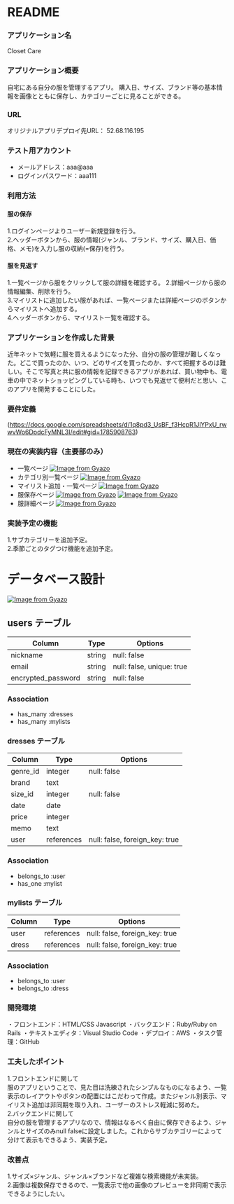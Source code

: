 # README
### アプリケーション名  
Closet Care  

### アプリケーション概要  
自宅にある自分の服を管理するアプリ。
購入日、サイズ、ブランド等の基本情報を画像とともに保存し、カテゴリーごとに見ることができる。  

### URL 
  オリジナルアプリデプロイ先URL： 52.68.116.195  

### テスト用アカウント  
- メールアドレス：aaa@aaa
- ログインパスワード：aaa111  

### 利用方法  
#### 服の保存  
1.ログインページよりユーザー新規登録を行う。  
2.ヘッダーボタンから、服の情報(ジャンル、ブランド、サイズ、購入日、価格、メモ)を入力し服の収納(=保存)を行う。

#### 服を見返す  
1.一覧ページから服をクリックして服の詳細を確認する。
2.詳細ページから服の情報編集、削除を行う。  
3.マイリストに追加したい服があれば、一覧ページまたは詳細ページのボタンからマイリストへ追加する。  
4.ヘッダーボタンから、マイリスト一覧を確認する。  

### アプリケーションを作成した背景  
近年ネットで気軽に服を買えるようになった分、自分の服の管理が難しくなった。どこで買ったのか、いつ、どのサイズを買ったのか、すべて把握するのは難しい。そこで写真と共に服の情報を記録できるアプリがあれば、買い物中も、電車の中でネットショッピングしている時も、いつでも見返せて便利だと思い、このアプリを開発することにした。

### 要件定義  
  (https://docs.google.com/spreadsheets/d/1q8pd3_UsBF_f3HcpR1JlYPxU_rwwvWo6DpdcFyMNL3I/edit#gid=1785908763)

### 現在の実装内容（主要部のみ）  
- 一覧ページ 
[![Image from Gyazo](https://i.gyazo.com/bb0d72add29ee991ebd2d2a80319aee7.gif)](https://gyazo.com/bb0d72add29ee991ebd2d2a80319aee7)
- カテゴリ別一覧ページ
[![Image from Gyazo](https://i.gyazo.com/1074de112ae984cb99aa75f48768181f.gif)](https://gyazo.com/1074de112ae984cb99aa75f48768181f)
- マイリスト追加・一覧ページ
[![Image from Gyazo](https://i.gyazo.com/b478751a139c314b7ea45d437c5c85cd.gif)](https://gyazo.com/b478751a139c314b7ea45d437c5c85cd)
- 服保存ページ
[![Image from Gyazo](https://i.gyazo.com/c85b9b3ab7c399269ddffc0847a6b70d.png)](https://gyazo.com/c85b9b3ab7c399269ddffc0847a6b70d)
[![Image from Gyazo](https://gyazo.com/9c4ae94d69af412f0f74cda0ff274e2a.png)](https://gyazo.com/9c4ae94d69af412f0f74cda0ff274e2a)
- 服詳細ページ
[![Image from Gyazo](https://i.gyazo.com/ef0d9c37f53bd7a01a0c20bec68e84ea.png)](https://gyazo.com/ef0d9c37f53bd7a01a0c20bec68e84ea)  

### 実装予定の機能  
1.サブカテゴリーを追加予定。  
2.季節ごとのタグつけ機能を追加予定。  

# データベース設計 
 [![Image from Gyazo](https://i.gyazo.com/dc91def7fc8543689e919ce4f75f884d.png)](https://gyazo.com/dc91def7fc8543689e919ce4f75f884d)

## users テーブル  
| Column             | Type    | Options                   |
| ------------------ | ------- | ------------------------- |
| nickname           | string  | null: false               |
| email              | string  | null: false, unique: true |
| encrypted_password | string  | null: false               |


### Association  
- has_many :dresses
- has_many :mylists  

### dresses テーブル  
| Column      | Type       | Options                        |
| ----------- | ---------- | -------------------------------|
| genre_id    | integer    | null: false                    |
| brand       | text       |                                |
| size_id     | integer    | null: false                    |
| date        | date       |                                |
| price       | integer    |                                |
| memo        | text       |                                |
| user        | references | null: false, foreign_key: true |

### Association  
- belongs_to :user
- has_one :mylist  

### mylists テーブル  
| Column      | Type       | Options                        |
| ----------- | ---------- | -------------------------------|
| user        | references | null: false, foreign_key: true |
| dress       | references | null: false, foreign_key: true |

### Association
- belongs_to :user
- belongs_to :dress

### 開発環境  
・フロントエンド：HTML/CSS Javascript
・バックエンド：Ruby/Ruby on Rails
・テキストエディタ：Visual Studio Code
・デプロイ：AWS
・タスク管理：GitHub  


### 工夫したポイント  
1.フロントエンドに関して  
服のアプリということで、見た目は洗練されたシンプルなものになるよう、一覧表示のレイアウトやボタンの配置にはこだわって作成。またジャンル別表示、マイリスト追加は非同期を取り入れ、ユーザーのストレス軽減に努めた。  
2.バックエンドに関して  
自分の服を管理するアプリなので、情報はなるべく自由に保存できるよう、ジャンルとサイズのみnull falseに設定しました。これからサブカテゴリーによって分けて表示もできるよう、実装予定。  

### 改善点 
1.サイズ×ジャンル、ジャンル×ブランドなど複雑な検索機能が未実装。  
2.画像は複数保存できるので、一覧表示で他の画像のプレビューを非同期で表示できるようにしたい。  

